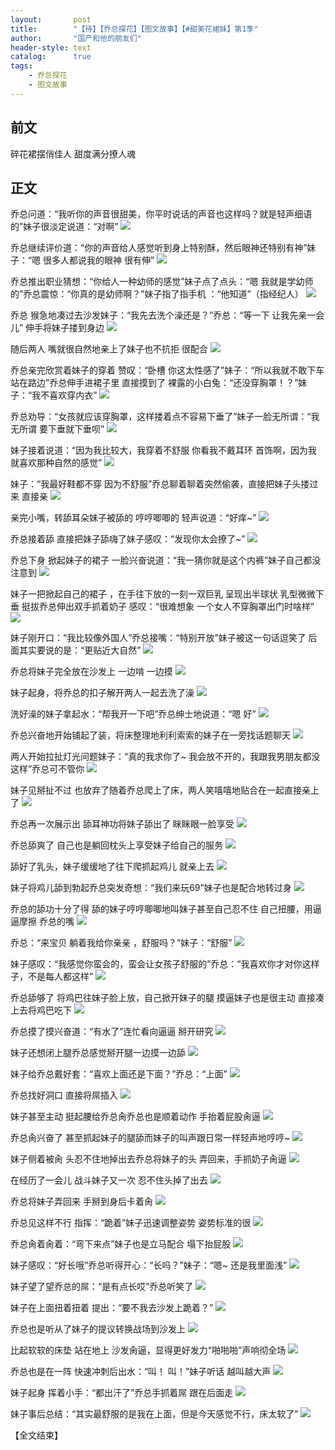 ```yaml
---
layout:       post
title:        "【待】【乔总探花】【图文故事】【#甜美花裙妹】第1季"
author:       "国产和他的朋友们"
header-style: text
catalog:      true
tags:
    - 乔总探花
    - 图文故事
---
```


## 前文

碎花裙摆俏佳人 甜度满分撩人魂

## 正文

乔总问道：“我听你的声音很甜美，你平时说话的声音也这样吗？就是轻声细语的”妹子很淡定说道：“对啊”
![](https://t.tmh7.app/tupian/forum/202501/02/213300fki6wpd0vg601i1z.gif)

乔总继续评价道：“你的声音给人感觉听到身上特别酥，然后眼神还特别有神”妹子：“嗯 很多人都说我的眼神 很有伸”
![](https://t.tmh7.app/tupian/forum/202501/02/213309on7znsonoevnuqy6.gif)

乔总推出职业猜想：“你给人一种幼师的感觉”妹子点了点头：“嗯 我就是学幼师的”乔总震惊：“你真的是幼师啊？”妹子指了指手机 ：“他知道”（指经纪人）
![](https://t.tmh7.app/tupian/forum/202501/02/213316udvk4bdyop9b6z33.gif)

乔总 猴急地凑过去沙发妹子：“我先去洗个澡还是？”乔总：“等一下 让我先亲一会儿” 伸手将妹子搂到身边
![](https://t.tmh7.app/tupian/forum/202501/02/213323kkrxxxrrqfpchxrh.gif)

随后两人 嘴就很自然地亲上了妹子也不抗拒 很配合
![](https://t.tmh7.app/tupian/forum/202501/02/213330adz6rj99nmpf9j9r.gif)

乔总亲完欣赏着妹子的穿着 赞叹：“卧槽 你这太性感了”妹子：“所以我就不敢下车 站在路边”乔总伸手进裙子里 直接摸到了 裸露的小白兔：“还没穿胸罩！？”妹子：“我不喜欢穿内衣”
![](https://t.tmh7.app/tupian/forum/202501/02/213339h90z72hlh2gwjpkg.gif)

乔总劝导：“女孩就应该穿胸罩，这样搂着点不容易下垂了”妹子一脸无所谓：“我无所谓 要下垂就下垂呗”
![](https://t.tmh7.app/tupian/forum/202501/02/213349r2z2771987fzkz8h.gif)

妹子接着说道：“因为我比较大，我穿着不舒服 你看我不戴耳环 首饰啊，因为我就喜欢那种自然的感觉” 
![](https://t.tmh7.app/tupian/forum/202501/02/213359h3p6rrevz2x6r6l1.gif)

妹子：“我最好鞋都不穿 因为不舒服”乔总聊着聊着突然偷袭，直接把妹子头搂过来 直接亲
![](https://t.tmh7.app/tupian/forum/202501/02/213408ffmf99z64dx1nmax.gif)

亲完小嘴，转舔耳朵妹子被舔的 哼哼唧唧的 轻声说道：“好痒~”
![](https://t.tmh7.app/tupian/forum/202501/02/213416l9sxlxelhlxie0xx.gif)

乔总接着舔 直接把妹子舔嗨了妹子感叹：“发现你太会撩了~”
![](https://t.tmh7.app/tupian/forum/202501/02/213424s7chgjqcqzzcbqaj.gif)

乔总下身 掀起妹子的裙子 一脸兴奋说道：“我一猜你就是这个内裤”妹子自己都没注意到
![](https://t.tmh7.app/tupian/forum/202501/02/213432ticrr6dud3ze5uo5.gif)

妹子一把掀起自己的裙子 ，在手往下放的一刻一双巨乳 呈现出半球状 乳型微微下垂 挺拔乔总伸出双手抓着奶子 感叹：“很难想象 一个女人不穿胸罩出门时啥样”
![](https://t.tmh7.app/tupian/forum/202501/02/213441dsmsmssimnxemv0m.gif)

妹子刚开口：“我比较像外国人”乔总接嘴：“特别开放”妹子被这一句话逗笑了 后面其实要说的是：“更贴近大自然”
![](https://t.tmh7.app/tupian/forum/202501/02/213449zz96jr1p2s9rgwvp.gif)

乔总将妹子完全放在沙发上 一边啃 一边摸 
![](https://t.tmh7.app/tupian/forum/202501/02/213455osnsv2jnvnbnsdwn.gif)

妹子起身，将乔总的扣子解开两人一起去洗了澡
![](https://t.tmh7.app/tupian/forum/202501/02/213502mzddfn8ndhyqr03f.gif)

洗好澡的妹子拿起水：“帮我开一下吧”乔总绅士地说道：“嗯 好”
![](https://t.tmh7.app/tupian/forum/202501/02/213511nt0rq32nq8t92t4y.gif)

乔总兴奋地开始铺起了装，将床整理地利利索索的妹子在一旁找话题聊天
![](https://t.tmh7.app/tupian/forum/202501/02/213519rehhwvezen2nnyw7.gif)

两人开始拉扯灯光问题妹子：“真的我求你了~ 我会放不开的，我跟我男朋友都没这样”乔总可不管你 
![](https://t.tmh7.app/tupian/forum/202501/02/213526aq5pzz5qckyq3ege.gif)

妹子见掰扯不过 也放弃了随着乔总爬上了床，两人笑嘻嘻地贴合在一起直接亲上了
![](https://t.tmh7.app/tupian/forum/202501/02/213534og99r39e39ommars.gif)

乔总再一次展示出 舔耳神功将妹子舔出了 眯眯眼一脸享受
![](https://t.tmh7.app/tupian/forum/202501/02/213542t4jbf14qj31njj3b.gif)

乔总舔爽了 自己也是躺回枕头上享受妹子给自己的服务
![](https://t.tmh7.app/tupian/forum/202501/02/213549h3wi5iicmle3eiie.gif)

舔好了乳头，妹子缓缓地了往下爬抓起鸡儿 就亲上去
![](https://t.tmh7.app/tupian/forum/202501/02/213556dr4oae11xndomoa4.gif)

妹子将鸡儿舔到勃起乔总突发奇想：“我们来玩69”妹子也是配合地转过身
![](https://t.tmh7.app/tupian/forum/202501/02/213602ka8ryvwppge03402.gif)

乔总的舔功十分了得 舔的妹子哼哼唧唧地叫妹子甚至自己忍不住 自己扭腰，用逼逼摩擦 乔总的嘴
![](https://t.tmh7.app/tupian/forum/202501/02/213610hj3k3939m9budslu.gif)

乔总：“来宝贝 躺着我给你亲亲 ，舒服吗？”妹子：“舒服”
![](https://t.tmh7.app/tupian/forum/202501/02/213617bjd5c7kv5wdr555m.gif)

妹子感叹：“我感觉你蛮会的，蛮会让女孩子舒服的”乔总：“我喜欢你才对你这样子，不是每人都这样”
![](https://t.tmh7.app/tupian/forum/202501/02/213625k6lxrd14ll5t1zx5.gif)

乔总舔够了 将鸡巴往妹子脸上放，自己掀开妹子的腿 摸逼妹子也是很主动 直接凑上去将鸡巴吃下
![](https://t.tmh7.app/tupian/forum/202501/02/213634ayc6xo82p4o6k2c6.gif)

乔总摸了摸兴奋道：“有水了”连忙看向逼逼 掰开研究
![](https://t.tmh7.app/tupian/forum/202501/02/213641yprxvccnvcnzqpqc.gif)

妹子还想闭上腿乔总感觉掰开腿一边摸一边舔
![](https://t.tmh7.app/tupian/forum/202501/02/213650w7788pyonog01hne.gif)

妹子给乔总戴好套：“喜欢上面还是下面？”乔总：“上面”
![](https://t.tmh7.app/tupian/forum/202501/02/213656wsmalg1gsr1rnirl.gif)

乔总找好洞口 直接将屌插入
![](https://t.tmh7.app/tupian/forum/202501/02/213703o288ly0s6lje8znn.gif)

妹子甚至主动 挺起腰给乔总肏乔总也是顺着动作 手抬着屁股肏逼
![](https://t.tmh7.app/tupian/forum/202501/02/213712tr3wd4vdww4crpx3.gif)

乔总肏兴奋了 甚至抓起妹子的腿舔而妹子的叫声跟日常一样轻声地哼哼~
![](https://t.tmh7.app/tupian/forum/202501/02/213720mjur7dt9m0wd8t0w.gif)

妹子侧着被肏 头忍不住地掉出去乔总将妹子的头 弄回来，手抓奶子肏逼
![](https://t.tmh7.app/tupian/forum/202501/02/213728c871da8ed43aj5aq.gif)

在经历了一会儿 战斗妹子又一次 忍不住头掉了出去
![](https://t.tmh7.app/tupian/forum/202501/02/213736son447pn37znpic4.gif)

乔总将妹子弄回来 手掰到身后卡着肏
![](https://t.tmh7.app/tupian/forum/202501/02/213743vre9i9x6pveuzmix.gif)

乔总见这样不行 指挥：“跪着”妹子迅速调整姿势 姿势标准的很
![](https://t.tmh7.app/tupian/forum/202501/02/213751znetcn9pf97yhspu.gif)

乔总肏着肏着：“弯下来点”妹子也是立马配合 塌下抬屁股
![](https://t.tmh7.app/tupian/forum/202501/02/213758ps4szr776u6iz6uz.gif)

妹子感叹：“好长哦”乔总听得开心：“长吗？”妹子：“嗯~ 还是我里面浅”
![](https://t.tmh7.app/tupian/forum/202501/02/213805p5c40kbkk4xckycz.gif)

妹子望了望乔总的屌：“是有点长哎”乔总听笑了
![](https://t.tmh7.app/tupian/forum/202501/02/213813qn92xhn92sxxlcsc.gif)

妹子在上面扭着扭着 提出：“要不我去沙发上跪着？”
![](https://t.tmh7.app/tupian/forum/202501/02/213821qvlpcsvvppwwl77t.gif)

乔总也是听从了妹子的提议转换战场到沙发上
![](https://t.tmh7.app/tupian/forum/202501/02/213831czp8x8zza9eijpij.gif)

比起软软的床垫 站在地上 沙发肏逼，显得更好发力“啪啪啪”声响彻全场
![](https://t.tmh7.app/tupian/forum/202501/02/213839hlptcu3oueecplcy.gif)

乔总也是在一阵 快速冲刺后出水：“叫！ 叫！”妹子听话 越叫越大声
![](https://t.tmh7.app/tupian/forum/202501/02/213847ez9333339d32p371.gif)

妹子起身 挥着小手：“都出汗了”乔总手抓着屌 跟在后面走
![](https://t.tmh7.app/tupian/forum/202501/02/213854dmw99xc7w1ygg3fb.gif)

妹子事后总结：“其实最舒服的是我在上面，但是今天感觉不行，床太软了”
![](https://t.tmh7.app/tupian/forum/202501/02/213901ecere3rc96s9eip0.gif)


【全文结束】